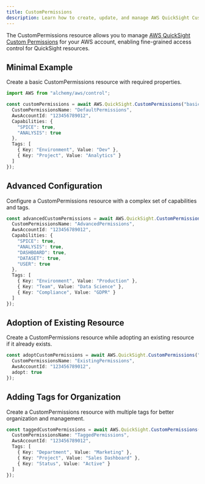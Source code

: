```yaml
---
title: CustomPermissions
description: Learn how to create, update, and manage AWS QuickSight CustomPermissionss using Alchemy Cloud Control.
---
```


The CustomPermissions resource allows you to manage [AWS QuickSight Custom Permissions](https://docs.aws.amazon.com/quicksight/latest/userguide/) for your AWS account, enabling fine-grained access control for QuickSight resources.

## Minimal Example

Create a basic CustomPermissions resource with required properties.

```ts
import AWS from "alchemy/aws/control";

const customPermissions = await AWS.QuickSight.CustomPermissions("basicCustomPermissions", {
  CustomPermissionsName: "DefaultPermissions",
  AwsAccountId: "123456789012",
  Capabilities: {
    "SPICE": true,
    "ANALYSIS": true
  },
  Tags: [
    { Key: "Environment", Value: "Dev" },
    { Key: "Project", Value: "Analytics" }
  ]
});
```

## Advanced Configuration

Configure a CustomPermissions resource with a complex set of capabilities and tags.

```ts
const advancedCustomPermissions = await AWS.QuickSight.CustomPermissions("advancedCustomPermissions", {
  CustomPermissionsName: "AdvancedPermissions",
  AwsAccountId: "123456789012",
  Capabilities: {
    "SPICE": true,
    "ANALYSIS": true,
    "DASHBOARD": true,
    "DATASET": true,
    "USER": true
  },
  Tags: [
    { Key: "Environment", Value: "Production" },
    { Key: "Team", Value: "Data Science" },
    { Key: "Compliance", Value: "GDPR" }
  ]
});
```

## Adoption of Existing Resource

Create a CustomPermissions resource while adopting an existing resource if it already exists.

```ts
const adoptCustomPermissions = await AWS.QuickSight.CustomPermissions("adoptExistingCustomPermissions", {
  CustomPermissionsName: "ExistingPermissions",
  AwsAccountId: "123456789012",
  adopt: true
});
``` 

## Adding Tags for Organization

Create a CustomPermissions resource with multiple tags for better organization and management.

```ts
const taggedCustomPermissions = await AWS.QuickSight.CustomPermissions("taggedCustomPermissions", {
  CustomPermissionsName: "TaggedPermissions",
  AwsAccountId: "123456789012",
  Tags: [
    { Key: "Department", Value: "Marketing" },
    { Key: "Project", Value: "Sales Dashboard" },
    { Key: "Status", Value: "Active" }
  ]
});
```